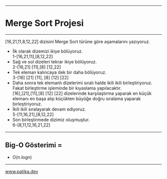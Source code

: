 ***
# Merge Sort Projesi  
***
[16,21,11,8,12,22] dizisini Merge Sort türüne göre aşamalarını yazıyoruz.  
+ İlk olarak dizemizi ikiye bölüyoruz.  
1-[16,21,11],[8,12,22]   
+ Sağ ve sol dizeleri tekrar ikiye bölüyoruz.  
2-[16,21] [11],[8] [12,22]    
+ Tek eleman kalıncaya dek bir daha bölüyoruz.  
3-[16] [21] [11], [8] [12] [22]  
+ Daha sonra tek elemanlı dizelerimi sıralı halde ikili ikili birleştiriyoruz. Fakat birleştirme işleminde bir kıyaslama yapılacaktır.  
[16],[21],[11],[8] [12] [22] dizelerinde karşılaştırma yaparak en küçük elemanı en başa alıp küçükten büyüğe doğru sıralama yaparak birleştiriyoruz. 
+ İkili ikili sıralayarak devam ediyoruz.  
5-[11,16,21],[8,12,22]  
+ Son birleştirmede dizimiz oluşmuştur.  
6-[8,11,12,16,21,22]  
***
## Big-O Gösterimi =
+ O(n.logn)
***
www.patika.dev

